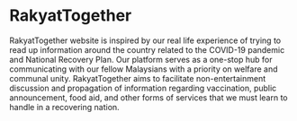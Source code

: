 # RakyatTogether

RakyatTogether website is inspired by our real life experience of trying to read up information around the country related to the COVID-19 pandemic and National Recovery Plan. Our platform serves as a one-stop hub for communicating with our fellow Malaysians with a priority on welfare and communal unity. RakyatTogether aims to facilitate non-entertainment discussion and propagation of information regarding vaccination, public announcement, food aid, and other forms of services that we must learn to handle in a recovering nation.

